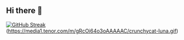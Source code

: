 ## Hi there 👋

[![GitHub Streak](https://github-readme-streak-stats.herokuapp.com/?user=DenverCoder1)](https://git.io/streak-stats)
(https://media1.tenor.com/m/gRcOi64o3oAAAAAC/crunchycat-luna.gif)
